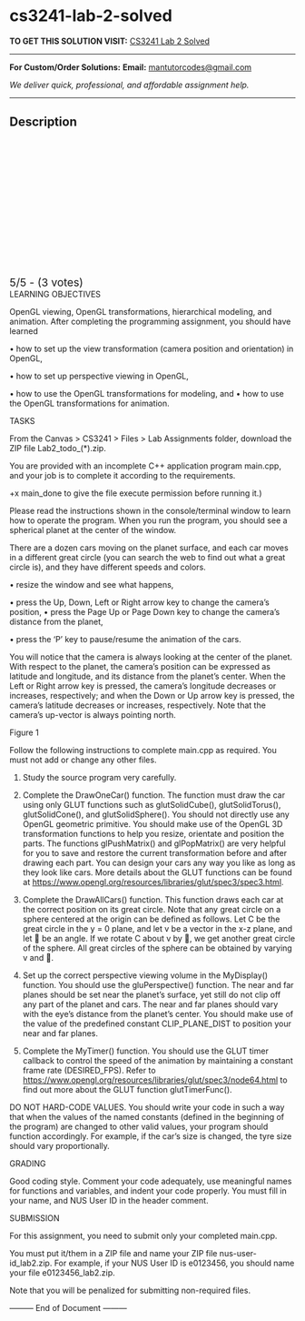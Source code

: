 # cs3241-lab-2-solved
**TO GET THIS SOLUTION VISIT:** [CS3241 Lab 2 Solved](https://mantutor.com/product/cs3241-solved-10/)


---

**For Custom/Order Solutions:** **Email:** mantutorcodes@gmail.com  

*We deliver quick, professional, and affordable assignment help.*

---

<h2>Description</h2>



<div class="kk-star-ratings kksr-auto kksr-align-center kksr-valign-top" data-payload="{&quot;align&quot;:&quot;center&quot;,&quot;id&quot;:&quot;113004&quot;,&quot;slug&quot;:&quot;default&quot;,&quot;valign&quot;:&quot;top&quot;,&quot;ignore&quot;:&quot;&quot;,&quot;reference&quot;:&quot;auto&quot;,&quot;class&quot;:&quot;&quot;,&quot;count&quot;:&quot;3&quot;,&quot;legendonly&quot;:&quot;&quot;,&quot;readonly&quot;:&quot;&quot;,&quot;score&quot;:&quot;5&quot;,&quot;starsonly&quot;:&quot;&quot;,&quot;best&quot;:&quot;5&quot;,&quot;gap&quot;:&quot;4&quot;,&quot;greet&quot;:&quot;Rate this product&quot;,&quot;legend&quot;:&quot;5\/5 - (3 votes)&quot;,&quot;size&quot;:&quot;24&quot;,&quot;title&quot;:&quot;CS3241 Lab 2  Solved&quot;,&quot;width&quot;:&quot;138&quot;,&quot;_legend&quot;:&quot;{score}\/{best} - ({count} {votes})&quot;,&quot;font_factor&quot;:&quot;1.25&quot;}">

<div class="kksr-stars">

<div class="kksr-stars-inactive">
            <div class="kksr-star" data-star="1" style="padding-right: 4px">


<div class="kksr-icon" style="width: 24px; height: 24px;"></div>
        </div>
            <div class="kksr-star" data-star="2" style="padding-right: 4px">


<div class="kksr-icon" style="width: 24px; height: 24px;"></div>
        </div>
            <div class="kksr-star" data-star="3" style="padding-right: 4px">


<div class="kksr-icon" style="width: 24px; height: 24px;"></div>
        </div>
            <div class="kksr-star" data-star="4" style="padding-right: 4px">


<div class="kksr-icon" style="width: 24px; height: 24px;"></div>
        </div>
            <div class="kksr-star" data-star="5" style="padding-right: 4px">


<div class="kksr-icon" style="width: 24px; height: 24px;"></div>
        </div>
    </div>

<div class="kksr-stars-active" style="width: 138px;">
            <div class="kksr-star" style="padding-right: 4px">


<div class="kksr-icon" style="width: 24px; height: 24px;"></div>
        </div>
            <div class="kksr-star" style="padding-right: 4px">


<div class="kksr-icon" style="width: 24px; height: 24px;"></div>
        </div>
            <div class="kksr-star" style="padding-right: 4px">


<div class="kksr-icon" style="width: 24px; height: 24px;"></div>
        </div>
            <div class="kksr-star" style="padding-right: 4px">


<div class="kksr-icon" style="width: 24px; height: 24px;"></div>
        </div>
            <div class="kksr-star" style="padding-right: 4px">


<div class="kksr-icon" style="width: 24px; height: 24px;"></div>
        </div>
    </div>
</div>


<div class="kksr-legend" style="font-size: 19.2px;">
            5/5 - (3 votes)    </div>
    </div>
LEARNING OBJECTIVES

OpenGL viewing, OpenGL transformations, hierarchical modeling, and animation. After completing the programming assignment, you should have learned

• how to set up the view transformation (camera position and orientation) in OpenGL,

• how to set up perspective viewing in OpenGL,

• how to use the OpenGL transformations for modeling, and • how to use the OpenGL transformations for animation.

TASKS

From the Canvas &gt; CS3241 &gt; Files &gt; Lab Assignments folder, download the ZIP file Lab2_todo_(*).zip.

You are provided with an incomplete C++ application program main.cpp, and your job is to complete it according to the requirements.

+x main_done to give the file execute permission before running it.)

Please read the instructions shown in the console/terminal window to learn how to operate the program. When you run the program, you should see a spherical planet at the center of the window.

There are a dozen cars moving on the planet surface, and each car moves in a different great circle (you can search the web to find out what a great circle is), and they have different speeds and colors.

• resize the window and see what happens,

• press the Up, Down, Left or Right arrow key to change the camera’s position, • press the Page Up or Page Down key to change the camera’s distance from the planet,

• press the ‘P’ key to pause/resume the animation of the cars.

You will notice that the camera is always looking at the center of the planet. With respect to the planet, the camera’s position can be expressed as latitude and longitude, and its distance from the planet’s center. When the Left or Right arrow key is pressed, the camera’s longitude decreases or increases, respectively; and when the Down or Up arrow key is pressed, the camera’s latitude decreases or increases, respectively. Note that the camera’s up-vector is always pointing north.

Figure 1

Follow the following instructions to complete main.cpp as required. You must not add or change any other files.

1) Study the source program very carefully.

2) Complete the DrawOneCar() function. The function must draw the car using only GLUT functions such as glutSolidCube(), glutSolidTorus(), glutSolidCone(), and glutSolidSphere(). You should not directly use any OpenGL geometric primitive. You should make use of the OpenGL 3D transformation functions to help you resize, orientate and position the parts. The functions glPushMatrix() and glPopMatrix() are very helpful for you to save and restore the current transformation before and after drawing each part. You can design your cars any way you like as long as they look like cars. More details about the GLUT functions can be found at https://www.opengl.org/resources/libraries/glut/spec3/spec3.html.

3) Complete the DrawAllCars() function. This function draws each car at the correct position on its great circle. Note that any great circle on a sphere centered at the origin can be defined as follows. Let C be the great circle in the y = 0 plane, and let v be a vector in the x-z plane, and let  be an angle. If we rotate C about v by , we get another great circle of the sphere. All great circles of the sphere can be obtained by varying v and .

4) Set up the correct perspective viewing volume in the MyDisplay() function. You should use the gluPerspective() function. The near and far planes should be set near the planet’s surface, yet still do not clip off any part of the planet and cars. The near and far planes should vary with the eye’s distance from the planet’s center. You should make use of the value of the predefined constant CLIP_PLANE_DIST to position your near and far planes.

6) Complete the MyTimer() function. You should use the GLUT timer callback to control the speed of the animation by maintaining a constant frame rate (DESIRED_FPS). Refer to https://www.opengl.org/resources/libraries/glut/spec3/node64.html to find out more about the GLUT function glutTimerFunc().

DO NOT HARD-CODE VALUES. You should write your code in such a way that when the values of the named constants (defined in the beginning of the program) are changed to other valid values, your program should function accordingly. For example, if the car’s size is changed, the tyre size should vary proportionally.

GRADING

Good coding style. Comment your code adequately, use meaningful names for functions and variables, and indent your code properly. You must fill in your name, and NUS User ID in the header comment.

SUBMISSION

For this assignment, you need to submit only your completed main.cpp.

You must put it/them in a ZIP file and name your ZIP file nus-user-id_lab2.zip. For example, if your NUS User ID is e0123456, you should name your file e0123456_lab2.zip.

Note that you will be penalized for submitting non-required files.

——— End of Document ———
